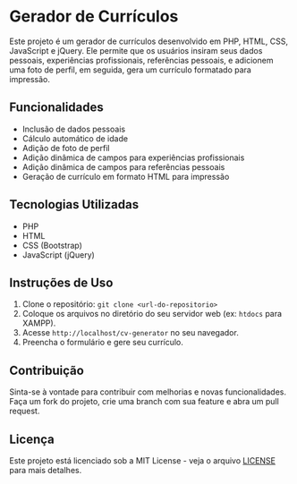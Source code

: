 # Gerador de Currículos

Este projeto é um gerador de currículos desenvolvido em PHP, HTML, CSS, JavaScript e jQuery. Ele permite que os usuários insiram seus dados pessoais, experiências profissionais, referências pessoais, e adicionem uma foto de perfil, em seguida, gera um currículo formatado para impressão.

## Funcionalidades

- Inclusão de dados pessoais
- Cálculo automático de idade
- Adição de foto de perfil
- Adição dinâmica de campos para experiências profissionais
- Adição dinâmica de campos para referências pessoais
- Geração de currículo em formato HTML para impressão

## Tecnologias Utilizadas

- PHP
- HTML
- CSS (Bootstrap)
- JavaScript (jQuery)

## Instruções de Uso

1. Clone o repositório: `git clone <url-do-repositorio>`
2. Coloque os arquivos no diretório do seu servidor web (ex: `htdocs` para XAMPP).
3. Acesse `http://localhost/cv-generator` no seu navegador.
4. Preencha o formulário e gere seu currículo.

## Contribuição

Sinta-se à vontade para contribuir com melhorias e novas funcionalidades. Faça um fork do projeto, crie uma branch com sua feature e abra um pull request.

## Licença

Este projeto está licenciado sob a MIT License - veja o arquivo [LICENSE](LICENSE) para mais detalhes.